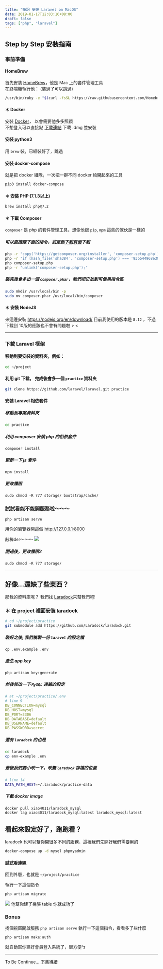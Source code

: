 ```yaml
---
title: "筆記 安裝 Laravel on MacOS"
date: 2019-01-17T12:03:16+08:00
draft: false
tags: ["php", "laravel"]
---
```


## Step by Step 安裝指南
### 事前準備
#### HomeBrew
首先安裝 [HomeBrew](https://brew.sh/index_zh-tw)，他是 Mac 上的套件管理工具  
在終端機執行他： (裝過了可以跳過)
```sh
/usr/bin/ruby -e "$(curl -fsSL https://raw.githubusercontent.com/Homebrew/install/master/install)"
```

#### ＊ Docker 
安裝 [Docker](https://hub.docker.com/editions/community/docker-ce-desktop-mac)， 以會需要他多多照顧  
不想登入可以直接點 [下載連結](https://hub.docker.com/editions/community/docker-ce-desktop-mac) 下載 .dmg 並安裝

#### 安裝 python3
用 `brew` 裝，已經裝好了，跳過

#### 安裝 docker-compose
就是把 docker 組隊，一次把一群不同 docker 給開起來的工具
```sh
pip3 install docker-compose
```

#### ＊ 安裝 PHP (7.1.3以上)
```sh
brew install php@7.2
```

#### ＊ 下載 Composer
`composer` 是 php 的套件管理工具，想像他跟 `pip`, `npm` 這些的傢伙是一樣的 

##### 可以直接跑下面的指令，或是到[下載頁面](https://getcomposer.org/download/)下載
```sh
php -r "copy('https://getcomposer.org/installer', 'composer-setup.php');"
php -r "if (hash_file('sha384', 'composer-setup.php') === '93b544968e392c0362774670ac182b134cd3b3a09695e5dca5e53c3728f1a9f115f20b3b754bf9a1be329d521bdaa8b26ac6a13e9a62d6444cdb0dc8a1da0806156398a5cbe587c3f0fe57a54d8f5') { echo 'Installer verified'; } else { echo 'Installer corrupt'; unlink('composer-setup.php'); } echo PHP_EOL;"
php composer-setup.php
php -r "unlink('composer-setup.php');"
```

##### 裝完後會多出一個 `composer.phar`，我們把它放到可使用指令區
```sh
sudo mkdir /usr/local/bin -p
sudo mv composer.phar /usr/local/bin/composer
```


#### ＊ 安裝 NodeJS 
來這邊安裝 https://nodejs.org/en/download/
目前我使用的版本是 `8.12` ，不過下載到 10版的應該也不會有問題啦 > <

---
### 下載 Laravel 框架
#### 移動到要安裝的資料夾，例如：
```sh
cd ~/project
```
#### 利用 git 下載， 完成後會多一個 `practice` 資料夾
```sh
git clone https://github.com/laravel/laravel.git practice
```

#### 安裝 Laravel 相依套件
##### 移動到專案資料夾
```sh
cd practice
```
##### 利用 composer 安裝 php 的相依套件
```
composer install
```
##### 更新一下 js 套件
```
npm install
```

##### 更改權限
```
sudo chmod -R 777 storage/ bootstrap/cache/
```

### 試試看能不能開服務啦～～～ 
```sh
php artisan serve
```
用你的瀏覽器開這個 http://127.0.0.1:8000

敲棒der～～～
![](https://i.imgur.com/fEbm0nB.png)

##### 開過後，更改權限2
```
sudo chmod -R 777 storage/
```

---

## 好像...還缺了些東西？
那我的資料庫呢？ 我們找 [Laradock](http://laradock.io/)來幫我們吧!

### ＊ 在 project 裡面安裝 laradock
```sh
# cd ~/project/practice
git submodule add https://github.com/Laradock/laradock.git
```

##### 裝好之後, 我們複製一份 `laravel` 的設定檔
```
cp .env.example .env
```

##### 產生 app key
```
php artisan key:generate
```

##### 然後修改一下 `MySQL` 連線的設定
```yml
# at ~/project/practice/.env
# line 9
DB_CONNECTION=mysql
DB_HOST=mysql
DB_PORT=3306
DB_DATABASE=default
DB_USERNAME=default
DB_PASSWORD=secret
```

##### 還有 `laradock` 的也是
```sh
cd laradock
cp env-example .env
```

##### 最後我們要小改一下，改變 `laradock` 存檔的位置
```bash
# line 14
DATA_PATH_HOST=~/.laradock/practice-data
```

##### 下載 docker image
```sh
docker pull xiao4011/laradock_mysql
docker tag xiao4011/laradock_mysql:latest laradock_mysql:latest
```

## 看起來設定好了，跑跑看？
laradock 也可以幫你開很多不同的服務，這裡我們先開好我們需要用的
```sh
docker-compose up -d mysql phpmyadmin
```

#### 試試看連線
回到外層，也就是 `~/project/practice`

執行一下這個指令
```sh
php artisan migrate
```
![](https://i.imgur.com/oK6cjq7.png)
他幫你建了幾張 table 你就成功了

### Bonus
找個視窗開啟服務 `php artisan serve`
執行一下這個指令，看看多了些什麼
```
php artisan make:auth
```
就自動幫你建好會員登入系統了，很方便ㄅ 


---
To Be Continue... [下集待續](/20190123-a-new-in-laravel)
